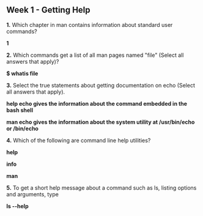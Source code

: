 ## Week 1 - Getting Help

**1.** Which chapter in man contains information about standard user commands?

**1**


**2.** Which commands get a list of all man pages named "file" (Select all answers that apply)?

**$ whatis file**


**3.** Select the true statements about getting documentation on echo (Select all answers that apply).

**help echo gives the information about the command embedded in the bash shell**

**man echo gives the information about the system utility at /usr/bin/echo or /bin/echo**


**4.** Which of the following are command line help utilities?

**help**

**info**

**man**


**5.** To get a short help message about a command such as ls,  listing options and arguments, type

**ls --help**